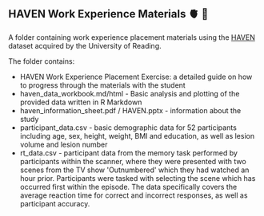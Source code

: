 ## HAVEN Work Experience Materials 🫀 🧠

A folder containing work experience placement materials using the [HAVEN](https://research.reading.ac.uk/cinn/research-studies/haven/) dataset acquired by the University of Reading. 

The folder contains:

- HAVEN Work Experience Placement Exercise: a detailed guide on how to progress through the materials with the student
- haven_data_workbook.md/html - Basic analysis and plotting of the provided data written in R Markdown
- haven_information_sheet.pdf / HAVEN.pptx - information about the study
- participant_data.csv - basic demographic data for 52 participants including age, sex, height, weight, BMI and education, as well as lesion volume and lesion number
- rt_data.csv - participant data from the memory task performed by participants within the scanner, where they were presented with two scenes from the TV show 'Outnumbered' which they had watched an hour prior. Participants were tasked with selecting the scene which has occurred first within the episode. The data specifically covers the average reaction time for correct and incorrect responses, as well as participant accuracy.
